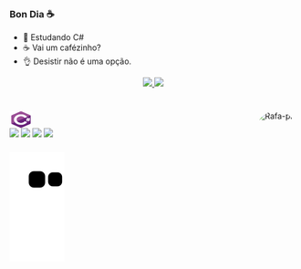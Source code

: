 ### Bon Dia ☕️

- 🌱 Estudando C#
- ☕ Vai um cafézinho?
- 👌 Desistir não é uma opção.


<div align="center">
  <a href="https://github.com/CgDourado">
  <img height="180em" src="https://github-readme-stats.vercel.app/api?username=CgDourado&show_icons=true&theme=github_dark&include_all_commits=true&count_private=true"/>
  <img height="180em" src="https://github-readme-stats.vercel.app/api/top-langs/?username=CgDourado&layout=compact&langs_count=7&theme=github_dark"/>
</div>

###

<div style="display: inline_block"><br>
  <img align="center" alt="Rafa-Csharp" height="30" width="40" src="https://raw.githubusercontent.com/devicons/devicon/master/icons/csharp/csharp-original.svg">
  <img align="right" alt="Rafa-pic" height="150" style="border-radius:50px;" src="https://media.discordapp.net/attachments/639956127056134178/890373478988013628
</div>

###

<div> 
  <a href="https://instagram.com/caiogdourado" target="_blank"><img src="https://img.shields.io/badge/-Instagram-%23E4405F?style=for-the-badge&logo=instagram&logoColor=white" target="_blank"></a>
 	<a href="https://www.twitch.tv/cgdourado" target="_blank"><img src="https://img.shields.io/badge/Twitch-9146FF?style=for-the-badge&logo=twitch&logoColor=white" target="_blank"></a>
 <a href="https://discord.com/channels/456226577798135808" target="_blank"><img src="https://img.shields.io/badge/Discord-7289DA?style=for-the-badge&logo=discord&logoColor=white" target="_blank"></a> 
  <a href = "mailto:caiogabrieldocarmdourado@gmail.com"><img src="https://img.shields.io/badge/-Gmail-%23333?style=for-the-badge&logo=gmail&logoColor=white" target="_blank"></a>
 
###
 
  ![Snake animation](https://github.com/rafaballerini/rafaballerini/blob/output/github-contribution-grid-snake.svg)
</div>
